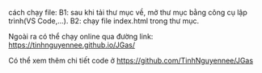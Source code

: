 cách chạy file:
B1: sau khi tải thư mục về, mở thư mục bằng công cụ lập trình(VS Code,...).
B2: chạy file index.html trong thư mục.


Ngoài ra có thể chạy online qua đường link: https://tinhnguyennee.github.io/JGas/


Có thể xem thêm chi tiết code ở https://github.com/TinhNguyennee/JGas
